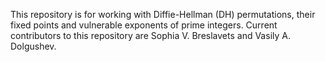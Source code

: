 This repository is for working with Diffie-Hellman (DH) permutations, their fixed points and vulnerable exponents of prime integers. 
Current contributors to this repository are Sophia V. Breslavets and Vasily A. Dolgushev.
